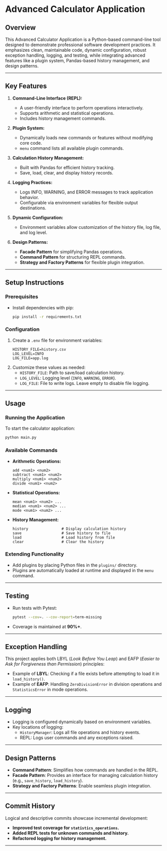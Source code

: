 # **Advanced Calculator Application**

## **Overview**
This Advanced Calculator Application is a Python-based command-line tool designed to demonstrate professional software development practices. It emphasizes clean, maintainable code, dynamic configuration, robust exception handling, logging, and testing, while integrating advanced features like a plugin system, Pandas-based history management, and design patterns.

---

## **Key Features**
1. **Command-Line Interface (REPL):**
   - A user-friendly interface to perform operations interactively.
   - Supports arithmetic and statistical operations.
   - Includes history management commands.

2. **Plugin System:**
   - Dynamically loads new commands or features without modifying core code.
   - `menu` command lists all available plugin commands.

3. **Calculation History Management:**
   - Built with Pandas for efficient history tracking.
   - Save, load, clear, and display history records.

4. **Logging Practices:**
   - Logs INFO, WARNING, and ERROR messages to track application behavior.
   - Configurable via environment variables for flexible output destinations.

5. **Dynamic Configuration:**
   - Environment variables allow customization of the history file, log file, and log level.

6. **Design Patterns:**
   - **Facade Pattern** for simplifying Pandas operations.
   - **Command Pattern** for structuring REPL commands.
   - **Strategy and Factory Patterns** for flexible plugin integration.

---

## **Setup Instructions**
### **Prerequisites**
- Install dependencies with pip:
  ```bash
  pip install -r requirements.txt
  ```

### **Configuration**
1. Create a `.env` file for environment variables:
   ```plaintext
   HISTORY_FILE=history.csv
   LOG_LEVEL=INFO
   LOG_FILE=app.log
   ```
2. Customize these values as needed:
   - `HISTORY_FILE`: Path to save/load calculation history.
   - `LOG_LEVEL`: Logging level (`INFO`, `WARNING`, `ERROR`).
   - `LOG_FILE`: File to write logs. Leave empty to disable file logging.

---

## **Usage**
### **Running the Application**
To start the calculator application:
```bash
python main.py
```

### **Available Commands**
- **Arithmetic Operations:**
  ```plaintext
  add <num1> <num2>
  subtract <num1> <num2>
  multiply <num1> <num2>
  divide <num1> <num2>
  ```
- **Statistical Operations:**
  ```plaintext
  mean <num1> <num2> ...
  median <num1> <num2> ...
  mode <num1> <num2> ...
  ```
- **History Management:**
  ```plaintext
  history               # Display calculation history
  save                  # Save history to file
  load                  # Load history from file
  clear                 # Clear the history
  ```

### **Extending Functionality**
- Add plugins by placing Python files in the `plugins/` directory.
- Plugins are automatically loaded at runtime and displayed in the `menu` command.

---

## **Testing**
- Run tests with Pytest:
  ```bash
  pytest --cov=. --cov-report=term-missing
  ```
- Coverage is maintained at **90%+**.

---

## **Exception Handling**
This project applies both LBYL (*Look Before You Leap*) and EAFP (*Easier to Ask for Forgiveness than Permission*) principles:
- Example of **LBYL**: Checking if a file exists before attempting to load it in `load_history()`.
- Example of **EAFP**: Handling `ZeroDivisionError` in division operations and `StatisticsError` in mode operations.

---

## **Logging**
- Logging is configured dynamically based on environment variables.
- Key locations of logging:
  - `HistoryManager`: Logs all file operations and history events.
  - REPL: Logs user commands and any exceptions raised.

---

## **Design Patterns**
- **Command Pattern**: Simplifies how commands are handled in the REPL.
- **Facade Pattern**: Provides an interface for managing calculation history (e.g., `save_history`, `load_history`).
- **Strategy and Factory Patterns**: Enable seamless plugin integration.

---

## **Commit History**
Logical and descriptive commits showcase incremental development:
- **Improved test coverage for `statistics_operations`.**
- **Added REPL tests for unknown commands and history.**
- **Refactored logging for history management.**

---